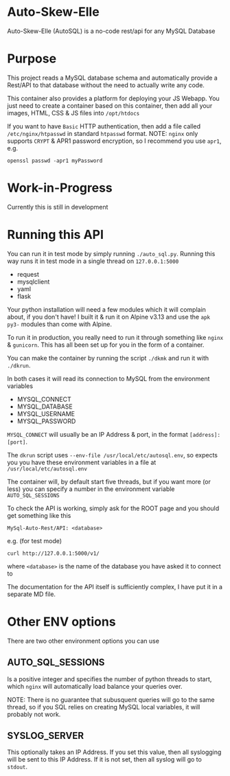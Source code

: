 # Auto-Skew-Elle
Auto-Skew-Elle (AutoSQL) is a no-code rest/api for any MySQL Database

# Purpose
This project reads a MySQL database schema and automatically provide a Rest/API to that database
without the need to actually write any code.


This container also provides a platform for deploying your JS Webapp. You just need to create a container based on this
container, then add all your images, HTML, CSS & JS files into `/opt/htdocs`

If you want to have `Basic` HTTP authentication, then add a file called `/etc/nginx/htpasswd` in standard `htpasswd` format.
NOTE: `nginx` only supports `CRYPT` & APR1 password encryption, so I recommend you use `apr1`, e.g.

	openssl passwd -apr1 myPassword


# Work-in-Progress

Currently this is still in development


# Running this API

You can run it in test mode by simply running `./auto_sql.py`. Running this way runs it in test mode in a single thread on `127.0.0.1:5000`

- request
- mysqlclient
- yaml
- flask

Your python installation will need a few modules which it will complain about, if you don't have!
I built it & run it on Alpine v3.13 and use the `apk py3-` modules than come with Alpine.

To run it in production, you really need to run it through something like `nginx` & `gunicorn`. This has all been set up for you
in the form of a container.

You can make the container by running the script `./dkmk` and run it with `./dkrun`.

In both cases it will read its connection to MySQL from the environment variables

- MYSQL_CONNECT
- MYSQL_DATABASE
- MYSQL_USERNAME
- MYSQL_PASSWORD

`MYSQL_CONNECT` will usually be an IP Address & port, in the format `[address]:[port]`.

The `dkrun` script uses `--env-file /usr/local/etc/autosql.env`, so expects you you have these environment variables in a file at `/usr/local/etc/autosql.env`

The container will, by default start five threads, but if you want more (or less) you can specify a number in the
environment variable `AUTO_SQL_SESSIONS`

To check the API is working, simply ask for the ROOT page and you should get something like this

	MySql-Auto-Rest/API: <database>

e.g. (for test mode)

	curl http://127.0.0.1:5000/v1/

where `<database>` is the name of the database you have asked it to connect to

The documentation for the API itself is sufficiently complex, I have put it in a separate MD file.

# Other ENV options

There are two other environment options you can use

## AUTO_SQL_SESSIONS

Is a positive integer and specifies the number of python threads to start, which `nginx` will automatically load balance your queries over.

NOTE: There is no guarantee that subusquent queries will go to the same thread, so if you SQL relies on creating MySQL local variables,
it will probably not work.


## SYSLOG_SERVER

This optionally takes an IP Address. If you set this value, then all syslogging will be sent to this IP Address.
If it is not set, then all syslog will go to `stdout`.

